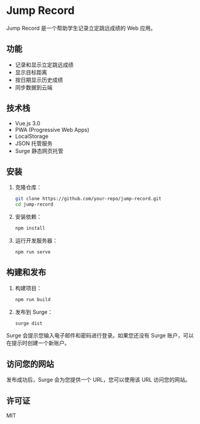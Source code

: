 # Jump Record

Jump Record 是一个帮助学生记录立定跳远成绩的 Web 应用。

## 功能

- 记录和显示立定跳远成绩
- 显示目标距离
- 按日期显示历史成绩
- 同步数据到云端

## 技术栈

- Vue.js 3.0
- PWA (Progressive Web Apps)
- LocalStorage
- JSON 托管服务
- Surge 静态网页托管

## 安装

1. 克隆仓库：
   ```bash
   git clone https://github.com/your-repo/jump-record.git
   cd jump-record
   ```

2. 安装依赖：
   ```bash
   npm install
   ```

3. 运行开发服务器：
   ```bash
   npm run serve
   ```

## 构建和发布

1. 构建项目：
   ```bash
   npm run build
   ```

2. 发布到 Surge：
   ```bash
   surge dist
   ```

Surge 会提示您输入电子邮件和密码进行登录。如果您还没有 Surge 账户，可以在提示时创建一个新账户。

## 访问您的网站

发布成功后，Surge 会为您提供一个 URL，您可以使用该 URL 访问您的网站。

## 许可证

MIT

